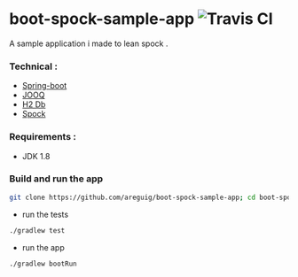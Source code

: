 # boot-spock-sample-app  ![Travis CI](https://travis-ci.org/areguig/boot-spock-sample-app.svg?branch=master)

A sample application i made to lean spock .


 
### Technical :

-  [Spring-boot](http://projects.spring.io/spring-boot/)
-  [JOOQ](https://www.jooq.org/)
-  [H2 Db](https://www.h2database.com/)
-  [Spock](http://spockframework.org/)


### Requirements :

-  JDK 1.8

### Build and run the app

```bash 
git clone https://github.com/areguig/boot-spock-sample-app; cd boot-spock-sample-app
 ```
 
- run the tests 

```bash 
./gradlew test
```

- run the app 

```bash 
./gradlew bootRun
```

